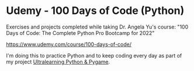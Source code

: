 # Udemy - 100 Days of Code (Python)

Exercises and projects completed while taking Dr. Angela Yu's course: "100 Days of Code: The Complete Python Pro Bootcamp for 2022"

https://www.udemy.com/course/100-days-of-code/

I'm doing this to practice Python and to keep coding every day as part of my project [Ultralearning Python & Pygame](https://blog.dbiere.com/ultralearning-python-pygame-8db7c98f1d5).

